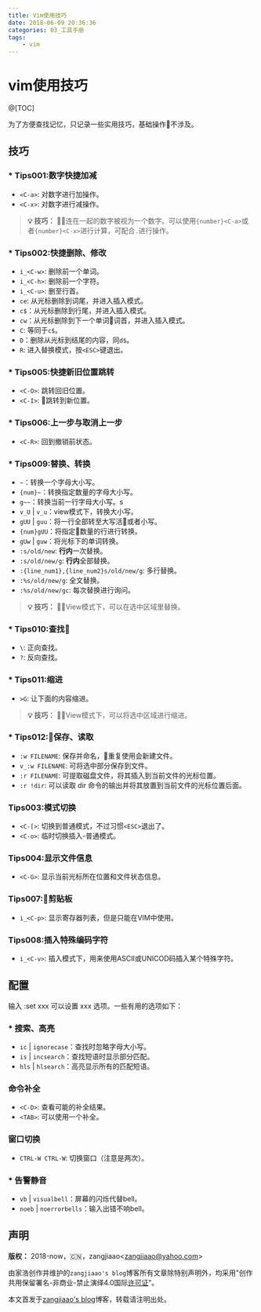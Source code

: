 ```yaml
---
title: Vim使用技巧
date: 2018-06-09 20:36:36
categories: 03_工具手册
tags:
    - vim
---
```


# vim使用技巧

@[TOC]

为了方便查找记忆，只记录一些实用技巧，基础操作不涉及。

## 技巧

### * Tips001:数字快捷加减

- `<C-a>`: 对数字进行加操作。
- `<C-x>`: 对数字进行减操作。

> **:bulb: 技巧：** 连在一起的数字被视为一个数字。可以使用`{number}<C-a>`或者`{number}<C-x>`进行计算，可配合`.`进行操作。

### * Tips002:快捷删除、修改

- `i_<C-w>`: 删除前一个单词。
- `i_<C-h>`: 删除前一个字符。
- `i_<C-u>`: 删至行首。
- `ce`: 从光标删除到词尾，并进入插入模式。
- `c$`：从光标删除到行尾，并进入插入模式。
- `cw`：从光标删除到下一个单词词首，并进入插入模式。
- `C`: 等同于`c$`。
- `D`：删除从光标到结尾的内容，同`d$`。
- `R`: 进入替换模式，按`<ESC>`键退出。

### * Tips005:快捷新旧位置跳转

- `<C-O>`: 跳转回旧位置。
- `<C-I>`: 跳转到新位置。

### * Tips006:上一步与取消上一步

- `<C-R>`: 回到撤销前状态。

### * Tips009:替换、转换

- `~`：转换一个字母大小写。
- `{num}~`：转换指定数量的字母大小写。
- `g~~`：转换当前一行字母大小写。s
- `v_U` | `v_u`：view模式下，转换大小写。
- `gUU` | `guu`：将一行全部转至大写活或者小写。
- `{num}gUU`：将指定数量的行进行转换。
- `gUw` | `guw`：将光标下的单词转换。
- `:s/old/new`: **行内**一次替换。
- `:s/old/new/g`: **行内**全部替换。
- `:{line_num1},{line_num2}s/old/new/g`: 多行替换。
- `:%s/old/new/g`: 全文替换。
- `:%s/old/new/gc`: 每次替换进行询问。

> **:bulb: 技巧：** View模式下，可以在选中区域里替换。

### * Tips010:查找

- `\`: 正向查找。
- `?`: 反向查找。

### * Tips011:缩进

- `>G`: 让下面的内容缩进。

> **:bulb: 技巧：** View模式下，可以将选中区域进行缩进。

### * Tips012:保存、读取

- `:w FILENAME`: 保存并命名，重复使用会新建文件。
- `v_:w FILENAME`: 可将选中部分保存到文件。
- `:r FILENAME`: 可提取磁盘文件，将其插入到当前文件的光标位置。
- `:r !dir`: 可以读取 dir 命令的输出并将其放置到当前文件的光标位置后面。

### Tips003:模式切换

- `<C-[>`: 切换到普通模式，不过习惯`<ESC>`退出了。
- `<C-o>`: 临时切换插入-普通模式。

### Tips004:显示文件信息

- `<C-G>`: 显示当前光标所在位置和文件状态信息。

### Tips007:剪贴板

- `i_<C-p>`: 显示寄存器列表，但是只能在VIM中使用。

### Tips008:插入特殊编码字符

- `i_<C-v>`: 插入模式下，用来使用ASCII或UNICOD码插入某个特殊字符。

## 配置

输入 :set xxx 可以设置 xxx 选项。一些有用的选项如下：

### * 搜索、高亮

- `ic` | `ignorecase`：查找时忽略字母大小写。
- `is` | `incsearch`：查找短语时显示部分匹配。
- `hls` | `hlsearch`：高亮显示所有的匹配短语。

### 命令补全

- `<C-D>`: 查看可能的补全结果。
- `<TAB>`: 可以使用一个补全。

### 窗口切换

- `CTRL-W CTRL-W`: 切换窗口（注意是两次）。

### * 告警静音

- `vb` | `visualbell`：屏幕的闪烁代替bell。
- `noeb` | `noerrorbells`：输入出错不响bell。

## 声明

**版权：** 2018-now，:cn:，zangjiaao\<zangjiaao@yahoo.com>

由家浩创作并维护的`zangjiaao's blog`博客所有文章除特别声明外，均采用"创作共用保留署名-非商业-禁止演绎4.0国际[许可证](https://creativecommons.org/licenses/by-nc-nd/4.0/deed.zh)"。

本文首发于[zangjiaao's blog](https://blog.zangjiaao.cn/)博客，转载请注明出处。

